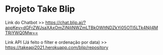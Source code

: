 # Projeto Take Blip
Link do Chatbot >>  https://chat.blip.ai/?appKey=dGFrZWJsaXAxOmZjNjliNWZmLTBkOWItNDZkYi05OTI5LTk4NjI4MTRiYWQ0Mw==


Link API (Já feito o filter e ordenação por data) >>  https://takeapi2021.herokuapp.com/blip/repository

